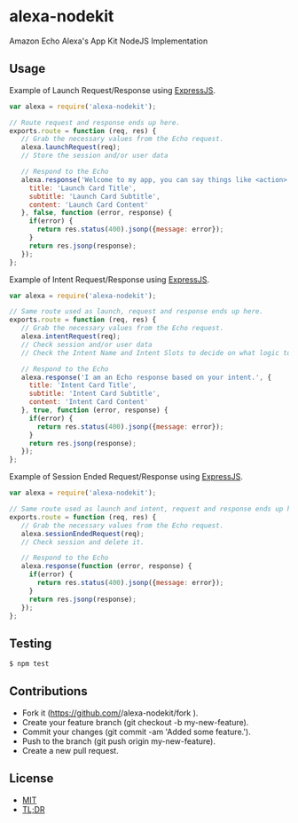 alexa-nodekit
===========

Amazon Echo Alexa's App Kit NodeJS Implementation

Usage
--------

Example of Launch Request/Response using [ExpressJS](http://expressjs.com/).
```javascript
var alexa = require('alexa-nodekit');

// Route request and response ends up here.
exports.route = function (req, res) {
   // Grab the necessary values from the Echo request.
   alexa.launchRequest(req);
   // Store the session and/or user data

   // Respond to the Echo
   alexa.response('Welcome to my app, you can say things like <action> or <action>.', {
     title: 'Launch Card Title',
     subtitle: 'Launch Card Subtitle',
     content: 'Launch Card Content'
   }, false, function (error, response) {
     if(error) {
       return res.status(400).jsonp({message: error});
     }
     return res.jsonp(response);
   });
};
```

Example of Intent Request/Response using [ExpressJS](http://expressjs.com).
```javascript
var alexa = require('alexa-nodekit');

// Same route used as launch, request and response ends up here.
exports.route = function (req, res) {
   // Grab the necessary values from the Echo request.
   alexa.intentRequest(req);
   // Check session and/or user data
   // Check the Intent Name and Intent Slots to decide on what logic to kick off.

   // Respond to the Echo
   alexa.response('I am an Echo response based on your intent.', {
     title: 'Intent Card Title',
     subtitle: 'Intent Card Subtitle',
     content: 'Intent Card Content'
   }, true, function (error, response) {
     if(error) {
       return res.status(400).jsonp({message: error});
     }
     return res.jsonp(response);
   });
};
```

Example of Session Ended Request/Response using [ExpressJS](http://expressjs.com).
```javascript
var alexa = require('alexa-nodekit');

// Same route used as launch and intent, request and response ends up here.
exports.route = function (req, res) {
   // Grab the necessary values from the Echo request.
   alexa.sessionEndedRequest(req);
   // Check session and delete it.

   // Respond to the Echo
   alexa.response(function (error, response) {
     if(error) {
       return res.status(400).jsonp({message: error});
     }
     return res.jsonp(response);
   });
};
```

Testing
---------

```bash
$ npm test
```

Contributions
-----------------

* Fork it (https://github.com/<username>/alexa-nodekit/fork ).
* Create your feature branch (git checkout -b my-new-feature).
* Commit your changes (git commit -am 'Added some feature.').
* Push to the branch (git push origin my-new-feature).
* Create a new pull request.


License
-----------
* [MIT](http://brutalhonesty.mit-license.org/)
* [TL;DR](https://tldrlegal.com/license/mit-license)